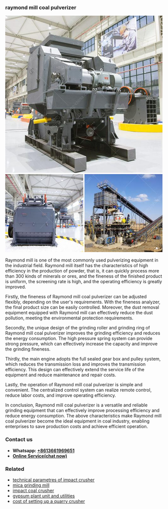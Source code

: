 <h3>raymond mill coal pulverizer</h3><img src='1706754080.jpg' alt=''><p>Raymond mill is one of the most commonly used pulverizing equipment in the industrial field. Raymond mill itself has the characteristics of high efficiency in the production of powder, that is, it can quickly process more than 300 kinds of minerals or ores, and the fineness of the finished product is uniform, the screening rate is high, and the operating efficiency is greatly improved.</p><p>Firstly, the fineness of Raymond mill coal pulverizer can be adjusted flexibly, depending on the user's requirements. With the fineness analyzer, the final product size can be easily controlled. Moreover, the dust removal equipment equipped with Raymond mill can effectively reduce the dust pollution, meeting the environmental protection requirements.</p><p>Secondly, the unique design of the grinding roller and grinding ring of Raymond mill coal pulverizer improves the grinding efficiency and reduces the energy consumption. The high pressure spring system can provide strong pressure, which can effectively increase the capacity and improve the grinding fineness.</p><p>Thirdly, the main engine adopts the full sealed gear box and pulley system, which reduces the transmission loss and improves the transmission efficiency. This design can effectively extend the service life of the equipment and reduce maintenance and repair costs.</p><p>Lastly, the operation of Raymond mill coal pulverizer is simple and convenient. The centralized control system can realize remote control, reduce labor costs, and improve operating efficiency.</p><p>In conclusion, Raymond mill coal pulverizer is a versatile and reliable grinding equipment that can effectively improve processing efficiency and reduce energy consumption. The above characteristics make Raymond mill coal pulverizer become the ideal equipment in coal industry, enabling enterprises to save production costs and achieve efficient operation.</p><h3>Contact us</h3><ul><li><strong>Whatsapp:&nbsp;<a href="https://wa.me/8613661969651">+8613661969651</a></strong></li><li><a href="https://swt.shibang-china.com/?git&amp;zhl&amp;raymond mill coal pulverizer"><strong>Online Service(chat now)</strong></a></li></ul><h3>Related</h3><ul><li><a href='technical parametres of impact crusher.md'>technical parametres of impact crusher</a></li><li><a href='mica grinding mill.md'>mica grinding mill</a></li><li><a href='impact coal crusher.md'>impact coal crusher</a></li><li><a href='gypsum plant unit and utilities.md'>gypsum plant unit and utilities</a></li><li><a href='cost of setting up a quarry crusher.md'>cost of setting up a quarry crusher</a></li></ul>